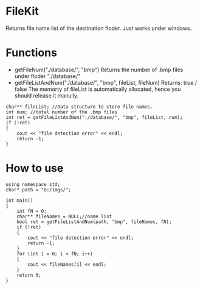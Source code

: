 # FileKit
Returns file name list of the destination floder.
Just works under windows.

# Functions
- getFileNum("./database/", "bmp")
Returns the number of .bmp files under floder "./database/"
- getFileListAndNum("./database/", "bmp", fileList, fileNum)
Returns: true / false
The memorty of fileList is automatically allocated, hence you should release it manully.
```
char** fileList; //Data structure to store file names.
int num; //total number of the .bmp files
int ret = getFileListAndNum("./database/", "bmp", fileList, num);
if (!ret)
{
	cout << "file detection error" << endl;
	return -1;
}
```
# How to use
```
using namespace std;
char* path = "D:/imgs/";

int main()
{
	int fN = 0;
	char** fileNames = NULL;//name list
	bool ret = getFileListAndNum(path, "bmp", fileNames, fN);
	if (!ret)
	{
		cout << "file detection error" << endl;
		return -1;
	}
	for (int i = 0; i < fN; i++)
	{
		cout << fileNames[i] << endl;
	}
	return 0;
}
```
